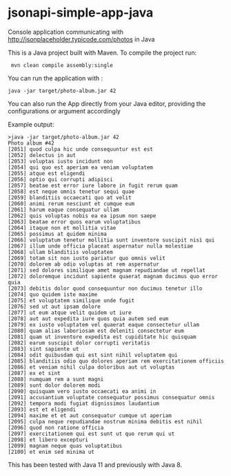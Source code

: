 # jsonapi-simple-app-java
Console application communicating with <http://jsonplaceholder.typicode.com/photos> in Java

This is a Java project built with Maven.
To compile the project run: 

     mvn clean compile assembly:single
     

You can run the application with : 
	
	java -jar target/photo-album.jar 42

You can also run the App directly from your Java editor, providing the configurations or argument accordingly

Example output:

	>java -jar target/photo-album.jar 42
	Photo album #42
	[2051] quod culpa hic unde consequuntur est est
	[2052] delectus in aut
	[2053] voluptas iusto incidunt non
	[2054] qui quo est aperiam ea veniam voluptatem
	[2055] atque est eligendi
	[2056] optio qui corrupti adipisci
	[2057] beatae est error iure labore in fugit rerum quam
	[2058] est neque omnis tenetur sequi quae
	[2059] blanditiis occaecati quo at velit
	[2060] animi rerum nesciunt et cumque eum
	[2061] harum eaque consequatur ullam
	[2062] quis voluptas nobis ea ea ipsum non saepe
	[2063] beatae error quos earum voluptatibus
	[2064] itaque non et mollitia vitae
	[2065] possimus at quidem minima
	[2066] voluptatum tenetur mollitia sunt inventore suscipit nisi qui
	[2067] illum unde officia placeat aspernatur nulla molestiae
	[2068] ullam blanditiis voluptatem
	[2069] totam sit non iusto pariatur quo omnis velit
	[2070] dolorem ab odio voluptas at rem aspernatur
	[2071] sed dolores similique amet magnam repudiandae ut repellat
	[2072] doloremque incidunt sapiente quaerat magnam ducimus quo error quia
	[2073] debitis dolor quod consequuntur non ducimus tenetur illo
	[2074] quo quidem iste maxime
	[2075] et voluptatem similique unde fugit
	[2076] sed ut aut ipsam dolore
	[2077] ut eum atque velit quidem ut iure
	[2078] aut aut expedita iure quos quia autem sed eum
	[2079] ex iusto voluptatem vel quaerat eaque consectetur ullam
	[2080] quam alias laboriosam est deleniti consectetur eum
	[2081] quam ut inventore expedita est cupiditate hic quisquam
	[2082] earum suscipit dolor corrupti veritatis
	[2083] sint sapiente ut
	[2084] odit quibusdam qui est sint nihil voluptatem qui
	[2085] blanditiis odio quo dolores aperiam rem exercitationem officiis
	[2086] et veniam nihil culpa doloribus aut ut voluptas
	[2087] ex et sint
	[2088] numquam rem a sunt magni
	[2089] sunt dolor dolorem modi
	[2090] quisquam vero iusto occaecati ea animi in
	[2091] accusantium voluptate consequatur possimus consequatur omnis
	[2092] tempora modi fugiat dignissimos laudantium
	[2093] est et eligendi
	[2094] maxime et et aut consequatur cumque ut aperiam
	[2095] culpa neque repudiandae nostrum minima debitis est nihil
	[2096] quod non ratione officia
	[2097] exercitationem qui est sunt ut quo rerum qui ut
	[2098] et libero excepturi
	[2099] magnam neque quas voluptatibus
	[2100] et enim sed minima ut
	
	
This has been tested with Java 11 and previously with Java 8. 